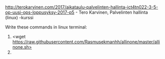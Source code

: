 http://terokarvinen.com/2017/aikataulu-palvelinten-hallinta-ict4tn022-3-5-op-uusi-ops-loppusyksy-2017-p5 - Tero Karvinen, Palvelinten hallinta (linux) -kurssi

Write these commands in linux terminal:

1. <wget https://raw.githubusercontent.com/Rasmusekmanhh/allinone/master/allinone.sh>
2. <bash allinone.sh>
